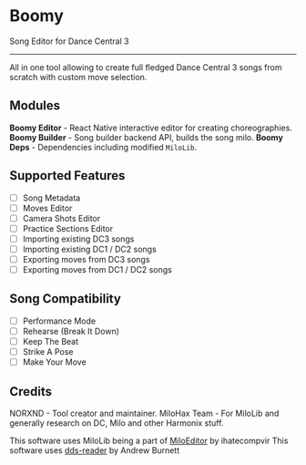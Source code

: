 # Boomy

Song Editor for Dance Central 3

---

All in one tool allowing to create full fledged Dance Central 3 songs from scratch with custom move selection.

## Modules

**Boomy Editor** - React Native interactive editor for creating choreographies.
**Boomy Builder** - Song builder backend API, builds the song milo.
**Boomy Deps** - Dependencies including modified `MiloLib`.

## Supported Features

-   [ ] Song Metadata
-   [ ] Moves Editor
-   [ ] Camera Shots Editor
-   [ ] Practice Sections Editor
-   [ ] Importing existing DC3 songs
-   [ ] Importing existing DC1 / DC2 songs
-   [ ] Exporting moves from DC3 songs
-   [ ] Exporting moves from DC1 / DC2 songs

## Song Compatibility

-   [ ] Performance Mode
-   [ ] Rehearse (Break It Down)
-   [ ] Keep The Beat
-   [ ] Strike A Pose
-   [ ] Make Your Move

## Credits

NORXND - Tool creator and maintainer.
MiloHax Team - For MiloLib and generally research on DC, Milo and other Harmonix stuff.

This software uses MiloLib being a part of [MiloEditor](https://github.com/ihatecompvir/MiloEditor) by ihatecompvir
This software uses [dds-reader](https://github.com/andburn/dds-reader) by Andrew Burnett
